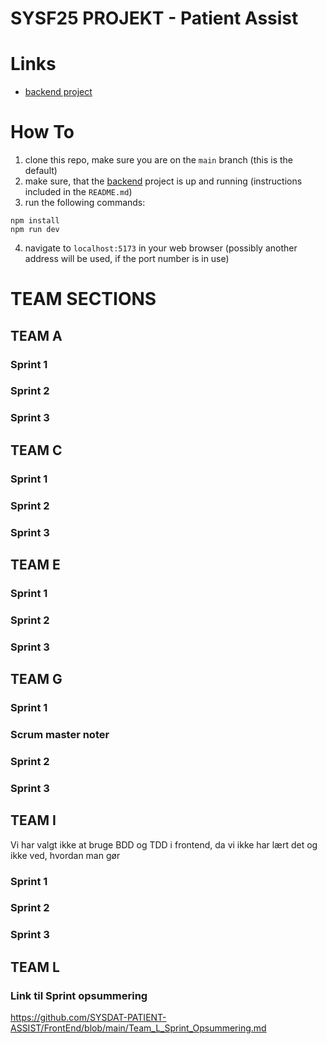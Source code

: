 # SYSF25 PROJEKT - Patient Assist

# Links

  - [backend project](https://github.com/SYSDAT-PATIENT-ASSIST/BackEnd)

# How To

  1. clone this repo, make sure you are on the `main` branch (this is the default)
  2. make sure, that the [backend](https://github.com/SYSDAT-PATIENT-ASSIST/BackEnd) project is up and running (instructions included in the `README.md`)
  3. run the following commands:
  ```
  npm install
  npm run dev
  ```
  4. navigate to `localhost:5173` in your web browser (possibly another address will be used, if the port number is in use)

# TEAM SECTIONS

## TEAM A

### Sprint 1

### Sprint 2

### Sprint 3

## TEAM C
### Sprint 1

### Sprint 2

### Sprint 3

## TEAM E
### Sprint 1

### Sprint 2

### Sprint 3

## TEAM G

### Sprint 1

### Scrum master noter

### Sprint 2

### Sprint 3

## TEAM I
Vi har valgt ikke at bruge BDD og TDD i frontend, da vi ikke har lært det og ikke ved, hvordan man gør

### Sprint 1


### Sprint 2

### Sprint 3

## TEAM L
### Link til Sprint opsummering 
https://github.com/SYSDAT-PATIENT-ASSIST/FrontEnd/blob/main/Team_L_Sprint_Opsummering.md

